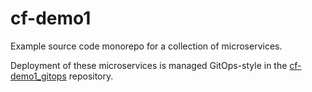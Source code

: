 # cf-demo1

Example source code monorepo for a collection of microservices. 

Deployment of these microservices is managed GitOps-style in the [cf-demo1_gitops](https://github.com/codefresh-contrib/cf-demo1_gitops) repository.
